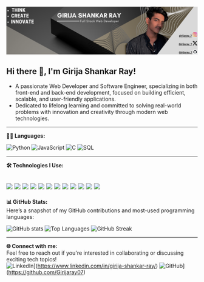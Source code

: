 ![banner](./assets/Github%20Background.png)

## Hi there 👋, I'm Girija Shankar Ray!
- A passionate Web Developer and Software Engineer, specializing in both front-end and back-end development, focused on building efficient, scalable, and user-friendly applications.
- Dedicated to lifelong learning and committed to solving real-world problems with innovation and creativity through modern web technologies.

---


**👨‍💻 Languages:**

![Python](https://img.shields.io/badge/-Python-000?&logo=Python)
![JavaScript](https://img.shields.io/badge/-JavaScript-000?&logo=JavaScript)
![C](https://img.shields.io/badge/-C-000?&logo=C)
![SQL](https://img.shields.io/badge/-SQL-000?&logo=MySQL)

---

**🛠 Technologies I Use:**

![](https://img.shields.io/badge/HTML5-E34F26?style=for-the-badge&logo=html5&logoColor=white)
![](https://img.shields.io/badge/CSS3-1572B6?style=for-the-badge&logo=css3&logoColor=white)
![](https://img.shields.io/badge/JavaScript-F7DF1E?style=for-the-badge&logo=javascript&logoColor=black)
![](https://img.shields.io/badge/React-61DAFB?style=for-the-badge&logo=react&logoColor=white)
![](https://img.shields.io/badge/Node.js-86BE00?style=for-the-badge&logo=node.js&logoColor=white)
![](https://img.shields.io/badge/Bash-4EAA25?style=for-the-badge&logo=gnubash&logoColor=white)
![](https://img.shields.io/badge/MySQL-F79F17?style=for-the-badge&logo=mysql&logoColor=white)
![](https://img.shields.io/badge/npm-CB3837?style=for-the-badge&logo=npm&logoColor=white)
![](https://img.shields.io/badge/VS_Code-0078D4?style=for-the-badge&logo=visual%20studio%20code&logoColor=white)
![](https://img.shields.io/badge/Git-F05032?style=for-the-badge&logo=git&logoColor=white)
![](https://img.shields.io/badge/Github-F05032?style=for-the-badge&logo=github&logoColor=white)
![](https://img.shields.io/badge/Markdown-F71A4A?style=for-the-badge&logo=markdown&logoColor=white)
---

**📊 GitHub Stats:**  
Here’s a snapshot of my GitHub contributions and most-used programming languages:

![GitHub stats](https://github-readme-stats.vercel.app/api?username=Girijaray07&show=reviews,discussions_started,discussions_answered,prs_merged,prs_merged_percentage&theme=gruvbox&show_owner=false)
![Top Languages](https://github-readme-stats.vercel.app/api/top-langs/?username=Girijaray07&layout=compact&theme=gruvbox) 
![GitHub Streak](https://streak-stats.demolab.com?user=Girijaray07&theme=gruvbox&hide_border=false)


---

**🌐 Connect with me:**  
Feel free to reach out if you're interested in collaborating or discussing exciting tech topics!  
![LinkedIn](https://img.shields.io/badge/linkedin-F71A4A?style=for-the-badge&logo=linkedin)](https://www.linkedin.com/in/girija-shankar-ray/) 
![GitHub](https://img.shields.io/badge/Github-F71A4A?style=for-the-badge&logo=github)](https://github.com/Girijaray07)

<!-- [Portfolio](https://yourportfolio.com)-->


